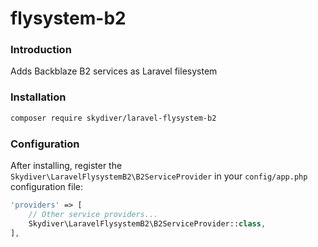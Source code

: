 # flysystem-b2


### Introduction
Adds Backblaze B2 services as Laravel filesystem


### Installation
``` bash
composer require skydiver/laravel-flysystem-b2
```


### Configuration

After installing, register the `Skydiver\LaravelFlysystemB2\B2ServiceProvider` in your `config/app.php` configuration file:
```php
'providers' => [
    // Other service providers...
    Skydiver\LaravelFlysystemB2\B2ServiceProvider::class,
],
```
